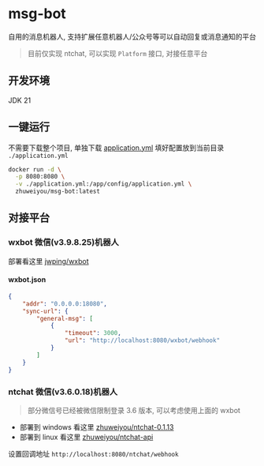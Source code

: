 # msg-bot

自用的消息机器人, 支持扩展任意机器人/公众号等可以自动回复或消息通知的平台

> 目前仅实现 ntchat, 可以实现 `Platform` 接口, 对接任意平台

## 开发环境

JDK 21

## 一键运行

不需要下载整个项目, 单独下载 [application.yml](src/main/resources/application.yml)
填好配置放到当前目录 `./application.yml`

```bash
docker run -d \
  -p 8080:8080 \
  -v ./application.yml:/app/config/application.yml \
  zhuweiyou/msg-bot:latest
```

## 对接平台

### wxbot 微信(v3.9.8.25)机器人

部署看这里 [jwping/wxbot](https://github.com/jwping/wxbot)

#### wxbot.json

```json
{
	"addr": "0.0.0.0:18080",
	"sync-url": {
		"general-msg": [
			{
				"timeout": 3000,
				"url": "http://localhost:8080/wxbot/webhook"
			}
		]
	}
}
```

### ntchat 微信(v3.6.0.18)机器人

> 部分微信号已经被微信限制登录 3.6 版本, 可以考虑使用上面的 wxbot

- 部署到 windows 看这里 [zhuweiyou/ntchat-0.1.13](https://github.com/zhuweiyou/ntchat-0.1.13)
- 部署到 linux 看这里 [zhuweiyou/ntchat-api](https://github.com/zhuweiyou/ntchat-api)

设置回调地址 `http://localhost:8080/ntchat/webhook`
